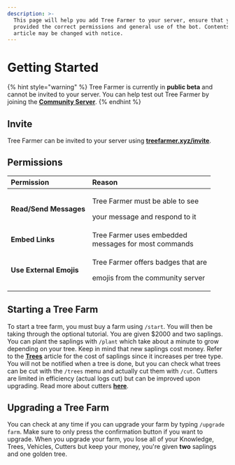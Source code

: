 ```yaml
---
description: >-
  This page will help you add Tree Farmer to your server, ensure that you
  provided the correct permissions and general use of the bot. Contents of this
  article may be changed with notice.
---
```


# Getting Started

{% hint style="warning" %}
Tree Farmer is currently in **public beta** and cannot be invited to your server. You can help test out Tree Farmer by joining the [**Community Server**](https://treefarmer.xyz/discord).
{% endhint %}

## Invite

Tree Farmer can be invited to your server using [**treefarmer.xyz/invite**](https://treefarmer.xyz/invite).

## Permissions

<table>
  <thead>
    <tr>
      <th style="text-align:left">Permission</th>
      <th style="text-align:left">Reason</th>
    </tr>
  </thead>
  <tbody>
    <tr>
      <td style="text-align:left"><b>Read/Send Messages</b>
      </td>
      <td style="text-align:left">
        <p>Tree Farmer must be able to see</p>
        <p>your message and respond to it</p>
      </td>
    </tr>
    <tr>
      <td style="text-align:left"><b>Embed Links</b>
      </td>
      <td style="text-align:left">Tree Farmer uses embedded
        <br />messages for most commands</td>
    </tr>
    <tr>
      <td style="text-align:left"><b>Use External Emojis</b>
      </td>
      <td style="text-align:left">
        <p>Tree Farmer offers badges that are</p>
        <p>emojis from the community server</p>
      </td>
    </tr>
  </tbody>
</table>

## Starting a Tree Farm

To start a tree farm, you must buy a farm using `/start`. You will then be taking through the optional tutorial. You are given $2000 and two saplings. You can plant the saplings with `/plant` which take about a minute to grow depending on your tree. Keep in mind that new saplings cost money. Refer to the [**Trees**](trees.md) article for the cost of saplings since it increases per tree type. You will not be notified when a tree is done, but you can check what trees can be cut with the `/trees` menu and actually cut them with `/cut`. Cutters are limited in efficiency \(actual logs cut\) but can be improved upon upgrading. Read more about cutters [**here**](cutters.md).

## Upgrading a Tree Farm

You can check at any time if you can upgrade your farm by typing `/upgrade farm`. Make sure to only press the confirmation button if you want to upgrade. When you upgrade your farm, you lose all of your Knowledge, Trees, Vehicles, Cutters but keep your money, you're given **two** saplings and one golden tree.

